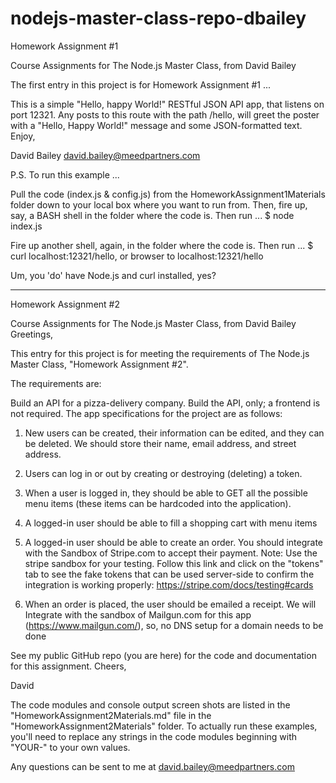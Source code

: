 # nodejs-master-class-repo-dbailey

Homework Assignment #1

Course Assignments for The Node.js Master Class, from David Bailey

The first entry in this project is for Homework Assignment #1 ...

This is a simple "Hello, happy World!" RESTful JSON API app, that listens on 
port 12321.  Any posts to this route with the path /hello, will greet
the poster with a "Hello, Happy World!" message and some JSON-formatted text. 
Enjoy,

David Bailey
david.bailey@meedpartners.com


P.S. To run this example ...

Pull the code (index.js & config.js) from the HomeworkAssignment1Materials 
folder down to your local box where you want to run from.  Then, fire up,  
say, a BASH shell in the folder where the code is.  Then run ...
$ node index.js

Fire up another shell, again, in the folder where the code is.  Then run ...
$ curl localhost:12321/hello, or browser to localhost:12321/hello

Um, you 'do' have Node.js and curl installed, yes?

---------------------------------------------------------------------------------

Homework Assignment #2

Course Assignments for The Node.js Master Class, from David Bailey
Greetings,

This entry for this project is for meeting the requirements of The Node.js Master Class, "Homework Assignment #2". 

The requirements are:

Build an API for a pizza-delivery company. Build the API, only; a frontend is not required. The app specifications for the project are as follows:

1. New users can be created, their information can be edited, and they can be deleted. We should store their name, email address, and street address.

2. Users can log in or out by creating or destroying (deleting) a token.

3. When a user is logged in, they should be able to GET all the possible menu items (these items can be hardcoded into the application).

4. A logged-in user should be able to fill a shopping cart with menu items

5. A logged-in user should be able to create an order. You should integrate with the Sandbox of Stripe.com to accept their payment. Note: Use the stripe sandbox for your testing. Follow this link and click on the "tokens" tab to see the fake tokens that can be used server-side to confirm the integration is working properly: https://stripe.com/docs/testing#cards

6. When an order is placed, the user should be emailed a receipt. We will Integrate with the sandbox of Mailgun.com for this app (https://www.mailgun.com/), so, no DNS setup for a domain needs to be done

See my public GitHub repo (you are here) for the code and documentation for this assignment. Cheers,

David

The code modules and console output screen shots are listed in the "HomeworkAssignment2Materials.md" file in 
the "HomeworkAssignment2Materials" folder.  To actually run these examples, you'll need to replace any strings
in the code modules beginning with "YOUR-" to your own values.

Any questions can be sent to me at david.bailey@meedpartners.com
